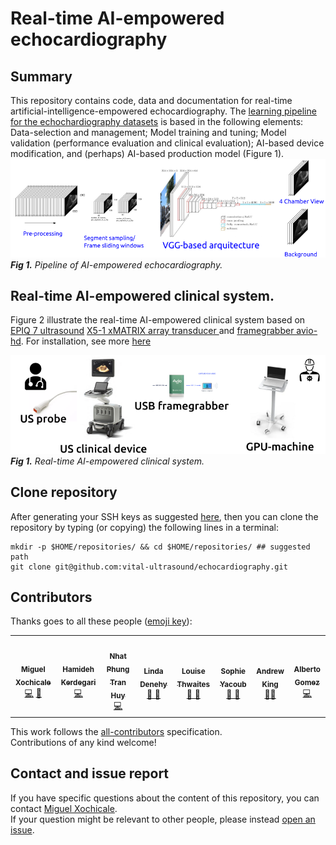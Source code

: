 # Real-time AI-empowered echocardiography 

## Summary 
This repository contains code, data and documentation for real-time artificial-intelligence-empowered echocardiography. 
The [learning pipeline for the echochardiography datasets](scripts/learning-pipeline) is based in the following elements: 
Data-selection and management; 
Model training and tuning; 
Model validation (performance evaluation and clinical evaluation); 
AI-based device modification, and (perhaps) AI-based production model (Figure 1). 
![fig](figures/DL-pipeline.png)     
_**Fig 1.** Pipeline of AI-empowered echocardiography._


## Real-time AI-empowered clinical system.

Figure 2 illustrate the real-time AI-empowered clinical system based on [EPIQ 7 ultrasound](https://www.philips.co.uk/a-w/about/news/archive/standard/news/backgrounders/Inside-Innovation-EPIQ.html) [X5-1 xMATRIX array transducer ](https://www.philips.co.uk/healthcare/product/HC989605400801/x5-1) and  [framegrabber avio-hd](https://www.epiphan.com/products/avio-hd/).
For installation, see more [here](docs/system)

![fig](figures/rt-ai-system.png)
_**Fig 1.** Real-time AI-empowered clinical system._


## Clone repository
After generating your SSH keys as suggested [here](https://docs.github.com/en/authentication/connecting-to-github-with-ssh/generating-a-new-ssh-key-and-adding-it-to-the-ssh-agent), then you can clone the repository by typing (or copying) the following lines in a terminal:
```
mkdir -p $HOME/repositories/ && cd $HOME/repositories/ ## suggested path
git clone git@github.com:vital-ultrasound/echocardiography.git
```

## Contributors
Thanks goes to all these people ([emoji key](https://allcontributors.org/docs/en/emoji-key)):  
<!-- ALL-CONTRIBUTORS-LIST:START - Do not remove or modify this section -->
<!-- prettier-ignore-start -->
<!-- markdownlint-disable -->

<table>
  <tr>
    <td align="center"><a href="https://github.com/mxochicale"><img src="https://avatars1.githubusercontent.com/u/11370681?v=4?s=100" width="100px;" alt=""/><br /><sub><b>Miguel Xochicale</b></sub>           </a><br /><a href="https://github.com/vital-ultrasound/echocardiography/commits?author=fepegar" title="Code">💻</a> <a href="https://github.com/fepegar/torchio/commits?author=mxochicale" title="Documentation">📖</a></td>
    <td align="center"><a href="https://github.com/hamidehkerdegari"><img src="https://avatars1.githubusercontent.com/u/30697849?v=4?s=100" width="100px;" alt=""/><br /><sub><b>Hamideh Kerdegari </b></sub>   </a><br /><a href="https://github.com/vital-ultrasound/echocardiography/commits?author=hamidehkerdegari" title="Code">💻</a> </td>
    <td align="center"><a href="https://github.com/huynhatd13"><img src="https://avatars1.githubusercontent.com/u/33121364?v=4?s=100" width="100px;" alt=""/><br /><sub><b>Nhat Phung Tran Huy</b></sub>        </a><br /><a href="https://github.com/vital-ultrasound/echocardiography/commits?author=huynhatd13" title="Code">💻</a></td>
    <td align="center"><a href="https://github.com/"><img src="https://avatars1.githubusercontent.com/u/23114020?v=4?s=100" width="100px;" alt=""/><br /><sub><b>Linda Denehy</b></sub>        </a><br /><a href="https://github.com/vital-ultrasound/echocardiography/commits?author=" title="Research">  🔬 🤔  </a></td>
    <td align="center"><a href="https://github.com/"><img src="https://avatars1.githubusercontent.com/u/23114020?v=4?s=100" width="100px;" alt=""/><br /><sub><b>Louise Thwaites</b></sub>        </a><br /><a href="https://github.com/vital-ultrasound/echocardiography/commits?author=" title="Research">  🔬 🤔  </a></td>
    <td align="center"><a href="https://github.com/"><img src="https://avatars1.githubusercontent.com/u/23114020?v=4?s=100" width="100px;" alt=""/><br /><sub><b>Sophie Yacoub</b></sub>        </a><br /><a href="https://github.com/vital-ultrasound/echocardiography/commits?author=" title="Research">  🔬 🤔  </a></td>
    <td align="center"><a href="https://github.com/atoandy"><img src="https://avatars1.githubusercontent.com/u/38954988?v=4?s=100" width="100px;" alt=""/><br /><sub><b>Andrew King</b></sub>        </a><br /><a href="https://github.com/vital-ultrasound/nnUNet-for-PRETUS/commits?author=atoandy" title="Research">  🔬🤔  </a></td>
    <td align="center"><a href="https://github.com/gomezalberto"><img src="https://avatars1.githubusercontent.com/u/1684834?v=4?s=100" width="100px;" alt=""/><br /><sub><b>Alberto Gomez</b></sub>             </a><br /><a href="https://github.com/vital-ultrasound/echocardiography/commits?author=gomezalberto" title="Code">💻</a></td>
  </tr>
</table>
<!-- markdownlint-restore -->
<!-- prettier-ignore-end -->

<!-- ALL-CONTRIBUTORS-LIST:END -->

This work follows the [all-contributors](https://github.com/all-contributors/all-contributors) specification.  
Contributions of any kind welcome!

## Contact and issue report
If you have specific questions about the content of this repository, you can contact [Miguel Xochicale](mailto:miguel.xochicale@kcl.ac.uk?subject="[ai-echochardiography]").  
If your question might be relevant to other people, please instead [open an issue](https://github.com/vital-ultrasound/echocardiography/issues).  